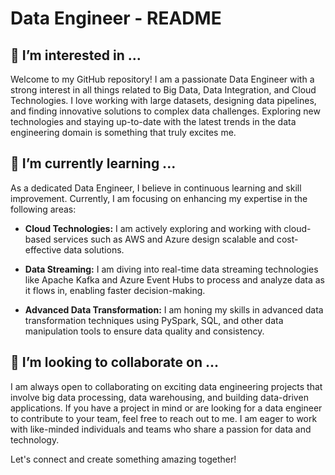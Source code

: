 # Data Engineer - README

## 👀 I’m interested in ...

Welcome to my GitHub repository! I am a passionate Data Engineer with a strong interest in all things related to Big Data, Data Integration, and Cloud Technologies. I love working with large datasets, designing data pipelines, and finding innovative solutions to complex data challenges. Exploring new technologies and staying up-to-date with the latest trends in the data engineering domain is something that truly excites me.

## 🌱 I’m currently learning ...

As a dedicated Data Engineer, I believe in continuous learning and skill improvement. Currently, I am focusing on enhancing my expertise in the following areas:

- **Cloud Technologies:** I am actively exploring and working with cloud-based services such as AWS and Azure  design scalable and cost-effective data solutions.

- **Data Streaming:** I am diving into real-time data streaming technologies like Apache Kafka and Azure Event Hubs to process and analyze data as it flows in, enabling faster decision-making.

- **Advanced Data Transformation:** I am honing my skills in advanced data transformation techniques using PySpark, SQL, and other data manipulation tools to ensure data quality and consistency.

## 💞️ I’m looking to collaborate on ...

I am always open to collaborating on exciting data engineering projects that involve big data processing, data warehousing, and building data-driven applications. If you have a project in mind or are looking for a data engineer to contribute to your team, feel free to reach out to me. I am eager to work with like-minded individuals and teams who share a passion for data and technology.

Let's connect and create something amazing together!
